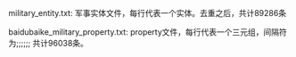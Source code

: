 
military_entity.txt: 军事实体文件，每行代表一个实体。去重之后，共计89286条


baidubaike_military_property.txt: property文件，每行代表一个三元组，间隔符为;;;;;; 共计96038条。
